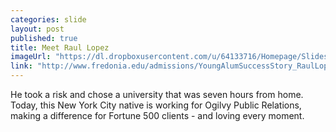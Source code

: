 ```yaml
---
categories: slide
layout: post
published: true
title: Meet Raul Lopez
imageUrl: "https://dl.dropboxusercontent.com/u/64133716/Homepage/Slides/lopez.jpg"
link: "http://www.fredonia.edu/admissions/YoungAlumSuccessStory_RaulLopez.asp"
---
```


He took a risk and chose a university that was seven hours from home. Today, this New York City native is working for Ogilvy Public Relations, making a difference for Fortune 500 clients - and loving every moment.
